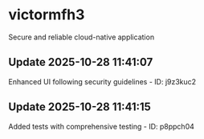 # victormfh3
Secure and reliable cloud-native application

## Update 2025-10-28 11:41:07
Enhanced UI following security guidelines - ID: j9z3kuc2


## Update 2025-10-28 11:41:15
Added tests with comprehensive testing - ID: p8ppch04

